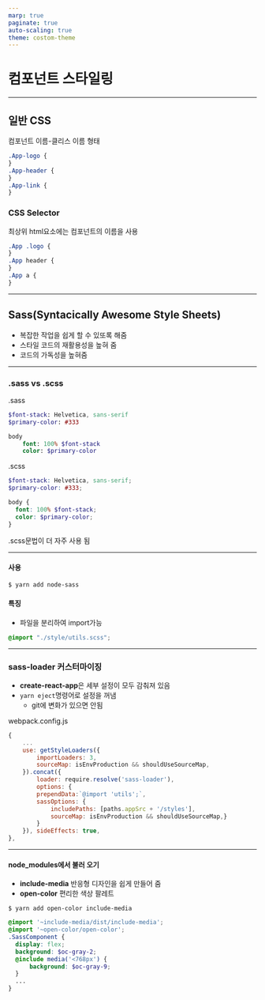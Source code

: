 ```yaml
---
marp: true
paginate: true
auto-scaling: true
theme: costom-theme
---
```


# 컴포넌트 스타일링

---

## 일반 CSS

컴포넌트 이름-클리스 이름 형태

```css
.App-logo {
}
.App-header {
}
.App-link {
}
```

### CSS Selector

최상위 html요소에는 컴포넌트의 이름을 사용

```css
.App .logo {
}
.App header {
}
.App a {
}
```

---

## Sass(Syntacically Awesome Style Sheets)

- 복잡한 작업을 쉽게 할 수 있또록 해줌
- 스타일 코드의 재활용성을 높혀 줌
- 코드의 가독성을 높혀줌

---

### .sass vs .scss

.sass

```sass
$font-stack: Helvetica, sans-serif
$primary-color: #333

body
    font: 100% $font-stack
    color: $primary-color
```

.scss

```scss
$font-stack: Helvetica, sans-serif;
$primary-color: #333;

body {
  font: 100% $font-stack;
  color: $primary-color;
}
```

.scss문법이 더 자주 사용 됨

---

#### 사용

```bash
$ yarn add node-sass
```

#### 특징

- 파일을 분리하여 import가능

```scss
@import "./style/utils.scss";
```

---

### sass-loader 커스터마이징

- **create-react-app**은 세부 설정이 모두 감춰져 있음
- `yarn eject`명령어로 설정을 꺼냄
  - git에 변화가 있으면 안됨

webpack.config.js

```js
{
    ...
    use: getStyleLoaders({
        importLoaders: 3,
        sourceMap: isEnvProduction && shouldUseSourceMap,
    }).concat({
        loader: require.resolve('sass-loader'),
        options: {
        prependData:`@import 'utils';`,
        sassOptions: {
            includePaths: [paths.appSrc + '/styles'],
            sourceMap: isEnvProduction && shouldUseSourceMap,}
        }
    }), sideEffects: true,
},
```

---

#### node_modules에서 불러 오기

* **include-media** 반응형 디자인을 쉽게 만들어 줌
* **open-color** 편리한 색상 팔레트

`$ yarn add open-color include-media`

```scss
@import '~include-media/dist/include-media';
@import '~open-color/open-color';
.SassComponent {
  display: flex;
  background: $oc-gray-2;
  @include media('<768px') {
      background: $oc-gray-9;
  }
  ...
}
```


